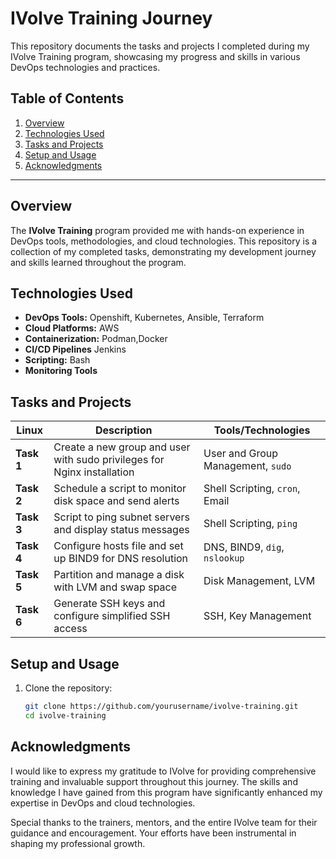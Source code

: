 # IVolve Training Journey

This repository documents the tasks and projects I completed during my IVolve Training program, showcasing my progress and skills in various DevOps technologies and practices.

## Table of Contents
1. [Overview](#overview)
2. [Technologies Used](#technologies-used)
3. [Tasks and Projects](#tasks-and-projects)
4. [Setup and Usage](#setup-and-usage)
5. [Acknowledgments](#acknowledgments)

---

## Overview

The **IVolve Training** program provided me with hands-on experience in DevOps tools, methodologies, and cloud technologies. This repository is a collection of my completed tasks, demonstrating my development journey and skills learned throughout the program.

## Technologies Used

- **DevOps Tools:** Openshift, Kubernetes, Ansible, Terraform
- **Cloud Platforms:** AWS
- **Containerization:** Podman,Docker
- **CI/CD Pipelines** Jenkins
- **Scripting:** Bash
- **Monitoring Tools**

## Tasks and Projects

| Linux        | Description                                              | Tools/Technologies          |
|--------------|----------------------------------------------------------|-----------------------------|
|  **Task 1**    | Create a new group and user with sudo privileges for Nginx installation | User and Group Management, `sudo` |
|  **Task 2**    | Schedule a script to monitor disk space and send alerts  | Shell Scripting, `cron`, Email |
|  **Task 3**    | Script to ping subnet servers and display status messages | Shell Scripting, `ping`     |
|  **Task 4**    | Configure hosts file and set up BIND9 for DNS resolution | DNS, BIND9, `dig`, `nslookup` |
|  **Task 5**    | Partition and manage a disk with LVM and swap space      | Disk Management, LVM        |
|  **Task 6**    | Generate SSH keys and configure simplified SSH access    | SSH, Key Management         |




## Setup and Usage

1. Clone the repository:
   ```bash
   git clone https://github.com/yourusername/ivolve-training.git
   cd ivolve-training


## Acknowledgments
I would like to express my gratitude to IVolve for providing comprehensive training and invaluable support throughout this journey. The skills and knowledge I have gained from this program have significantly enhanced my expertise in DevOps and cloud technologies.

Special thanks to the trainers, mentors, and the entire IVolve team for their guidance and encouragement. Your efforts have been instrumental in shaping my professional growth.
